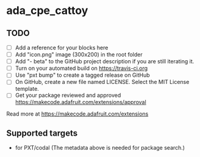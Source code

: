 # ada_cpe_cattoy



## TODO

- [ ] Add a reference for your blocks here
- [ ] Add "icon.png" image (300x200) in the root folder
- [ ] Add "- beta" to the GitHub project description if you are still iterating it.
- [ ] Turn on your automated build on https://travis-ci.org
- [ ] Use "pxt bump" to create a tagged release on GitHub
- [ ] On GitHub, create a new file named LICENSE. Select the MIT License template.
- [ ] Get your package reviewed and approved https://makecode.adafruit.com/extensions/approval

Read more at https://makecode.adafruit.com/extensions

## Supported targets

* for PXT/codal
(The metadata above is needed for package search.)

